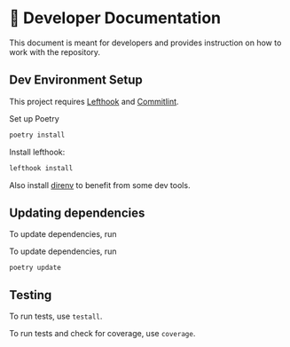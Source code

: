 # 🧰 Developer Documentation

This document is meant for developers and provides instruction on how to work
with the repository.

## Dev Environment Setup

This project requires [Lefthook](https://github.com/evilmartians/lefthook) and
[Commitlint](https://github.com/conventional-changelog/commitlint).

Set up Poetry

```bash
poetry install
```

Install lefthook:

```bash
lefthook install
```

Also install [direnv](https://direnv.net/) to benefit from some dev tools.

## Updating dependencies

To update dependencies, run

To update dependencies, run

```shell
poetry update
```

## Testing

To run tests, use `testall`.

To run tests and check for coverage, use `coverage`.
